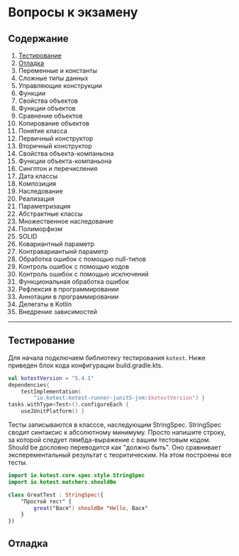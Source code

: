 # Вопросы к экзамену

## Содержание
1. [Тестирование](##Тестирование)   
2. [Отладка](##Отладка)    
3. Переменные и константы    
4. Сложные типы данных   
5. Управляющие конструкции   
6. Функции   
7. Свойства объектов   
8. Функции объектов    
9. Сравнение объектов    
10. Копирование объектов    
11. Понятие класса    
12. Первичный конструктор   
13. Вторичный конструктор   
14. Свойства объекта-компаньона   
15. Функции объекта-компаньона    
16. Синглтон и перечисления   
17. Дата классы
18. Композиция
19. Наследование
20. Реализация
21. Параметризация
22. Абстрактные классы
23. Множественное наследование
24. Полиморфизм
25. SOLID
26. Ковариантный параметр
27. Контравариантынй параметр
28. Обработка ошибок с помощью null-типов
29. Контроль ошибок с помощью кодов
30. Контроль ошибок с помощью исключений
31. Функциональная обработка ошибок
32. Рефлексия в программировании
33. Аннотации в программировании
34. Делегаты в Kotlin
35. Внедрение зависимостей
___

## Тестирование   
Для начала подключаем библиотеку тестирования `kotest`. Ниже приведен блок кода конфигурации build.gradle.kts.
```Kotlin
val kotestVersion = "5.4.1"
dependencies{
    testImplementation(
        "io.kotest:kotest-runner-junit5-jvm:$kotestVersion") }
tasks.withType<Test>().configureEach {
    useJUnitPlatform() }
```
Тесты записываются в класссе, наследующим StringSpec. StringSpec сводит синтаксис к абсолютному минимуму. 
Просто напишите строку, за которой следует лямбда-выражение с вашим тестовым кодом. Should be дословно переводится как "должно быть". 
Оно сравнивает эксперементальный результат с теоритическим. На этом построены все тесты.
```Kotlin
import io.kotest.core.spec.style.StringSpec
import io.kotest.matchers.shouldBe

class GreatTest : StringSpec({
    "Простой тест" {
        great("Вася") shouldBe "Hello, Вася"
    }
})
```
## Отладка
